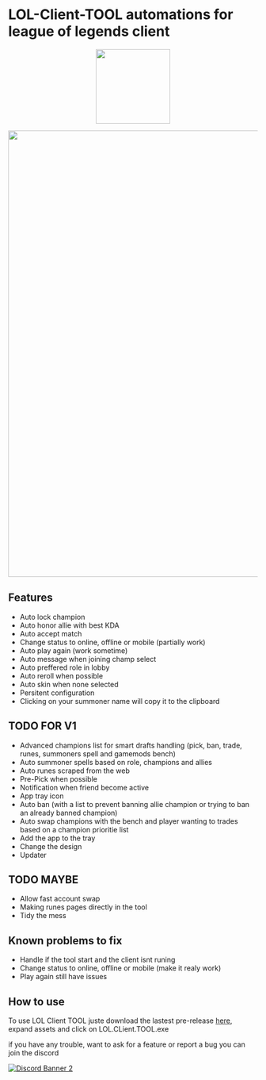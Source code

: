 # LOL-Client-TOOL automations for league of legends client
<p align="center"><img src="https://user-images.githubusercontent.com/21199858/166489461-f28fbae9-b620-474e-9fc6-7a58566e584b.png" width="150"></p>

<p align="center"><img src="https://user-images.githubusercontent.com/21199858/166827821-8f6d8d99-7247-43b8-96c1-d71ac94920e2.png" width="900"></p>

## Features
 - Auto lock champion
 - Auto honor allie with best KDA
 - Auto accept match
 - Change status to online, offline or mobile (partially work)
 - Auto play again (work sometime)
 - Auto message when joining champ select
 - Auto preffered role in lobby
 - Auto reroll when possible
 - Auto skin when none selected
 - Persitent configuration
 - Clicking on your summoner name will copy it to the clipboard

## TODO FOR V1
 - Advanced champions list for smart drafts handling (pick, ban, trade, runes, summoners spell and gamemods bench)
 - Auto summoner spells based on role, champions and allies
 - Auto runes scraped from the web
 - Pre-Pick when possible
 - Notification when friend become active
 - App tray icon
 - Auto ban (with a list to prevent banning allie champion or trying to ban an already banned champion)
 - Auto swap champions with the bench and player wanting to trades based on a champion prioritie list
 - Add the app to the tray
 - Change the design
 - Updater

## TODO MAYBE
 - Allow fast account swap
 - Making runes pages directly in the tool
 - Tidy the mess

## Known problems to fix
 - Handle if the tool start and the client isnt runing
 - Change status to online, offline or mobile (make it realy work)
 - Play again still have issues

## How to use
To use LOL Client TOOL juste download the lastest pre-release <a href='https://github.com/Terevenen2/LOL-Client-TOOL/releases'>here</a>, expand assets and click on LOL.CLient.TOOL.exe

if you have any trouble, want to ask for a feature or report a bug you can join the discord

<a href='https://discord.gg/nC6xcQrQHA'><img src="https://discordapp.com/api/guilds/972459878809477180/widget.png?style=banner2" alt="Discord Banner 2"/></a>
   
                
                     
      
